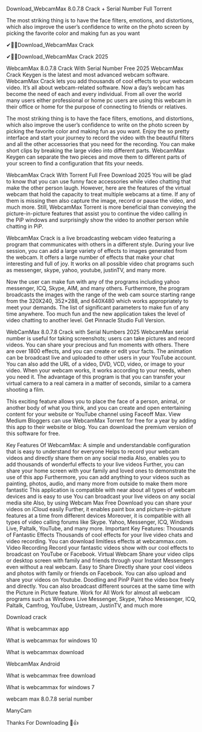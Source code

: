 Download_WebcamMax 8.0.7.8 Crack + Serial Number Full Torrent 

The most striking thing is to have the face filters, emotions, and distortions, which also improve the user’s confidence to write on the photo screen by picking the favorite color and making fun as you want

✔🎉🚀Download_WebcamMax Crack

✔🎉🚀Download_WebcamMax Crack 2025

WebcamMax 8.0.7.8 Crack With Serial Number Free 2025
WebcamMax Crack Keygen is the latest and most advanced webcam software. WebcamMax Crack lets you add thousands of cool effects to your webcam video. It’s all about webcam-related software. Now a day’s webcam has become the need of each and every individual. From all over the world many users either professional or home pc users are using this webcam in their office or home for the purpose of connecting to friends or relatives.

The most striking thing is to have the face filters, emotions, and distortions, which also improve the user’s confidence to write on the photo screen by picking the favorite color and making fun as you want. Enjoy the so pretty interface and start your journey to record the video with the beautiful filters and all the other accessories that you need for the recording. You can make short clips by breaking the large video into different parts. WebcamMax Keygen can separate the two pieces and move them to different parts of your screen to find a configuration that fits your needs.

WebcamMax Crack With Torrent Full Free Download 2025
You will be glad to know that you can use funny face accessories while video chatting that make the other person laugh. However, here are the features of the virtual webcam that hold the capacity to treat multiple webcams at a time. If any of them is missing then also capture the image, record or pause the video, and much more. Still, WebcamMax Torrent is more beneficial than conveying the picture-in-picture features that assist you to continue the video calling in the PiP windows and surprisingly show the video to another person while chatting in PiP.

WebcamMax Crack is a live broadcasting webcam video featuring a program that communicates with others in a different style. During your live session, you can add a large variety of effects to images generated from the webcam. It offers a large number of effects that make your chat interesting and full of joy. It works on all possible video chat programs such as messenger, skype, yahoo, youtube, justinTV, and many more.

Now the user can make fun with any of the programs including yahoo messenger, ICQ, Skype, AIM, and many others. Furthermore, the program broadcasts the images with the range of the web cam source starting range from the 320X240, 352×288, and 640X480 which works appropriately to meet your demands. The list of significant parameters to make fun of any time anywhere. Too much fun and the new application takes the level of video chatting to another level. Get Pinnacle Studio Full Version.

WebCamMax 8.0.7.8 Crack with Serial Numbers 2025
WebcamMax serial number is useful for taking screenshots; users can take pictures and record videos. You can share your precious and fun moments with others. There are over 1800 effects, and you can create or edit your facts. The animation can be broadcast live and uploaded to other users in your YouTube account. You can also add the URL of a video, DVD, VCD, video, or image to your video. When your webcam works, it works according to your needs, when you need it. The advantage of this program is that you can transfer your virtual camera to a real camera in a matter of seconds, similar to a camera shooting a film.

This exciting feature allows you to place the face of a person, animal, or another body of what you think, and you can create and open entertaining content for your website or YouTube channel using Faceoff Max. View Medium Bloggers can use WebcamMax Torrent for free for a year by adding this app to their website or blog. You can download the premium version of this software for free.

Key Features Of WebcamMax:
A simple and understandable configuration that is easy to understand for everyone
Helps to record your webcam videos and directly share them on any social media
Also, enables you to add thousands of wonderful effects to your live videos
Further, you can share your home screen with your family and loved ones to demonstrate the use of this app
Furthermore, you can add anything to your videos such as painting, photos, audio, and many more from outside to make them more fantastic
This application is compatible with near about all types of webcam devices and is easy to use
You can broadcast your live videos on any social media site
Also, by using Webcam Max Free Download you can share your videos on iCloud easily
Further, it enables paint box and picture-in-picture features at a time from different devices
Moreover, it is compatible with all types of video calling forums like Skype. Yahoo, Messenger, ICQ, Windows Live, Paltalk, YouTube, and many more.
Important Key Features:
Thousands of Fantastic Effects
Thousands of cool effects for your live video chats and video recording. You can download limitless effects at webcammax.com.
Video Recording
Record your fantastic videos show with our cool effects to broadcast on YouTube or Facebook.
Virtual Webcam
Share your video clips or desktop screen with family and friends through your Instant Messengers even without a real webcam.
Easy to Share
Directly share your cool videos and photos with family or friends on Facebook. You can also upload and share your videos on Youtube.
Doodling and PinP
Paint the video box freely and directly. You can also broadcast different sources at the same time with the Picture in Picture feature.
Work for All
Work for almost all webcam programs such as Windows Live Messenger, Skype, Yahoo Messenger, ICQ, Paltalk, Camfrog, YouTube, Ustream, JustinTV, and much more

Download crack

What is webcammax app

What is webcammax for windows 10

What is webcammax download

WebcamMax Android

What is webcammax free download

What is webcammax for windows 7

webcam max 8.0.7.8 serial number

ManyCam

Thanks For Downloading 🥰👍
